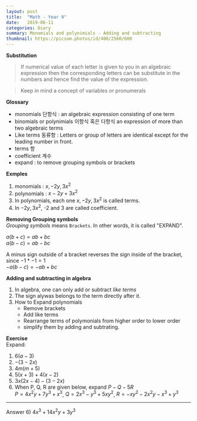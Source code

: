 ```yaml
---
layout: post
title:  "Math - Year 9"
date:   2019-06-11
categories: Diary
summary: Monomials and polynimials - Adding and subtracting 
thumbnail: https://picsum.photos/id/400/2560/600
---
```


**Substitution**  
> If numerical value of each letter is given to you in an algebraic expression then the corresponding letters can be substitute in the numbers and hence find the value of the expression.   

> Keep in mind a concept of variables or pronumerals   

**Glossary**  
- monomials 단항식
    : an algebraic expression consisting of one term
- binomials or polynimials 이항식 혹은 다항식
    an expression of more than two algebraic terms
- Like terms 동류항
    : Letters or group of letters are identical except for the leading number in front.   
- terms 항  
- coefficient 계수  
- expand : to remove grouping symbols or brackets   

**Exmples**
1. monomials : $x,-2y,3x^2$   
2. polynomials : $x-2y+3x^2$   
3. In polynomials, each one $x,-2y,3x^2$ is called terms.  
4. In $-2y,3x^2$, -2 and 3 are called coefficient.  


**Removing Grouping symbols**  
_Grouping symbols_ means `Brackets`. In other words, it is called "EXPAND".  

$a(b+c) = ab + bc$   
$a(b-c) = ab - bc$  

A minus sign outside of a bracket reverses the sign inside of the bracket, since $-1*-1=1$    
    $-a(b-c) = -ab + bc$  

**Adding and subtracting in algebra** 
1. In algebra, one can only add or subtract _like terms_  
2. The sign alywas belongs to the term directly after it. 
3. How to Expand polynomials  
    - Remove brackets
    - Add like terms 
    - Rearrange terms of polymonials from higher order to lower order
    - simplify them by adding and subtrating. 

**Exercise**   
Expand: 

1. $6(a-3)$  
2. $-(3-2x)$
3. $4m(m+5)$
4. $5(x+3)+4(x-2)$
5. $3x(2x-4)-(3-2x)$
6. When P, Q, R are given below, expand $P-Q-5R$  
    $P = 4x^2y + 7y^3 + x^3$, $Q= 2x^3-y^3 + 5xy^2$,  $R= -xy^2 -2x^2y-x^3+y^3$


<hr>

Answer 
6) $4x^3+14x^2y+3y^3$


